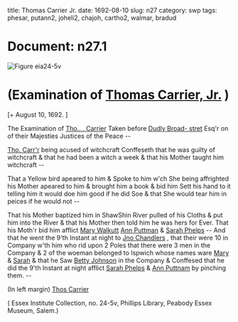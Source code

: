 title: Thomas Carrier Jr.
date: 1692-08-10
slug: n27
category: swp
tags: phesar, putann2, joheli2, chajoh, cartho2, walmar, bradud




# Document: n27.1

![Figure eia24-5v](/assets/thumb/eia24-5v.jpg)

# (Examination of [Thomas Carrier, Jr.](/tag/cartho2.html) )

[+ August 10, 1692. ]

The Examination of [Tho.. . Carrier](/tag/cartho2.html) Taken before [Dudly Broad- stret](/tag/bradud.html) Esq'r on of their Majesties Justices of the Peace --

[Tho. Carr'r](/tag/cartho2.html) being acused of witchcraft Conffeseth that he was  guilty of witchcraft & that he had been a witch a week & that his  Mother taught him witchcraft --

That a Yellow bird apeared to him & Spoke to him w'ch She  being affrighted his Mother apeared to him & brought him a book  & bid him Sett his hand to it telling him it would doe him good if he  did Soe & that She would tear him in peices if he would not --

That his Mother baptized him in ShawShin River pulled of his  Cloths & put him into the River & that his Mother then told him he  was hers for Ever. That his Moth'r bid him afflict [Mary Walkutt](/tag/walmar.html) [Ann Puttman](/tag/putann2.html) & [Sarah Phelps](/tag/phesar.html) -- And that he went the 9'th Instant at  night to [Jno Chandlers](/tag/chajoh.html) , that their were 10 in Company w'th him who  rid upon 2 Poles that there were 3 men in the Company & 2 of the  woeman belonged to Ispwich whose names ware [Mary](/tag/walmar.html) & [Sarah](/tag/phesar.html)  & that he Saw [Betty Johnson](/tag/joheli2.html) in the Company & Conffesed that he did  the 9'th Instant at night afflict [Sarah Phelps](/tag/phesar.html) & [Ann Puttnam](/tag/putann2.html) by  pinching them. --

(In left margin) [Thos Carrier](/tag/cartho2.html)

( Essex Institute Collection, no. 24-5v, Phillips Library, Peabody Essex Museum, Salem.)
